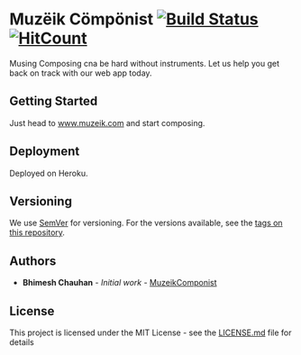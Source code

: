 
# Muzëik  Cömpönist [![Build Status](https://travis-ci.org/{ORG-or-USERNAME}/{REPO-NAME}.png?branch=master)](https://travis-ci.org/bhimeshchauhan/MuzeikComponist) [![HitCount](http://hits.dwyl.com/{username}/{project-name}.svg)](http://hits.dwyl.com/bhimeshchauhan/MuzeikComponist)
Musing Composing cna be hard without instruments. Let us help you get back on track with our web app today.

## Getting Started

Just head to www.muzeik.com and start composing.

## Deployment

Deployed on Heroku.

## Versioning

We use [SemVer](http://semver.org/) for versioning. For the versions available, see the [tags on this repository](https://github.com/your/project/tags).

## Authors

* **Bhimesh Chauhan** - *Initial work* - [MuzeikComponist](https://github.com/bhimeshchauhan/MuzeikComponist)

## License

This project is licensed under the MIT License - see the [LICENSE.md](LICENSE.md) file for details
